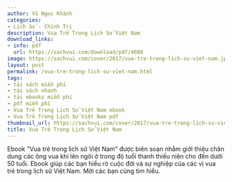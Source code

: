 ```yaml
---
author: Vũ Ngọc Khánh
categories:
- Lịch Sử - Chính Trị
description: Vua Trẻ Trong Lịch Sử Việt Nam
download_links:
- info: pdf
  url: https://sachvui.com/download/pdf/4608
image: https://sachvui.com/cover/2017/vua-tre-trong-lich-su-viet-nam.jpg
layout: post
permalink: /vua-tre-trong-lich-su-viet-nam.html
tags:
- tải sách miễn phí
- tải sách nhanh
- tải ebooks miễn phí
- pdf miễn phí
- Vua Trẻ Trong Lịch Sử Việt Nam ebook
- Vua Trẻ Trong Lịch Sử Việt Nam pdf
thumbnail_url: https://sachvui.com/cover/2017/vua-tre-trong-lich-su-viet-nam.jpg
title: Vua Trẻ Trong Lịch Sử Việt Nam
---
```


 <div class="item-desc text-justify"> <p>Ebook "Vua trẻ trong lịch sử Việt Nam" được biên soạn nhằm giới thiệu chân dung các ông vua khi lên ngôi ở trong độ tuổi thanh thiếu niên cho đến dưới 50 tuổi. Ebook giúp các bạn hiểu rõ cuộc đời và sự nghiệp của các vị vua trẻ trong lịch sử Việt Nam. Mời các bạn cùng tìm hiểu.</p> </div>